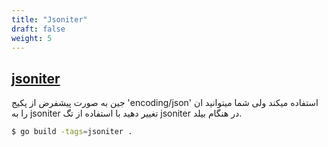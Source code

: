 ```yaml
---
title: "Jsoniter"
draft: false
weight: 5
---
```


## [jsoniter](https://github.com/json-iterator/go)

جین به صورت پیشفرض از پکیج 'encoding/json' استفاده میکند ولی شما میتوانید ان را به jsoniter تغییر دهید با استفاده از تگ jsoniter در هنگام بیلد.

```sh
$ go build -tags=jsoniter .
```
